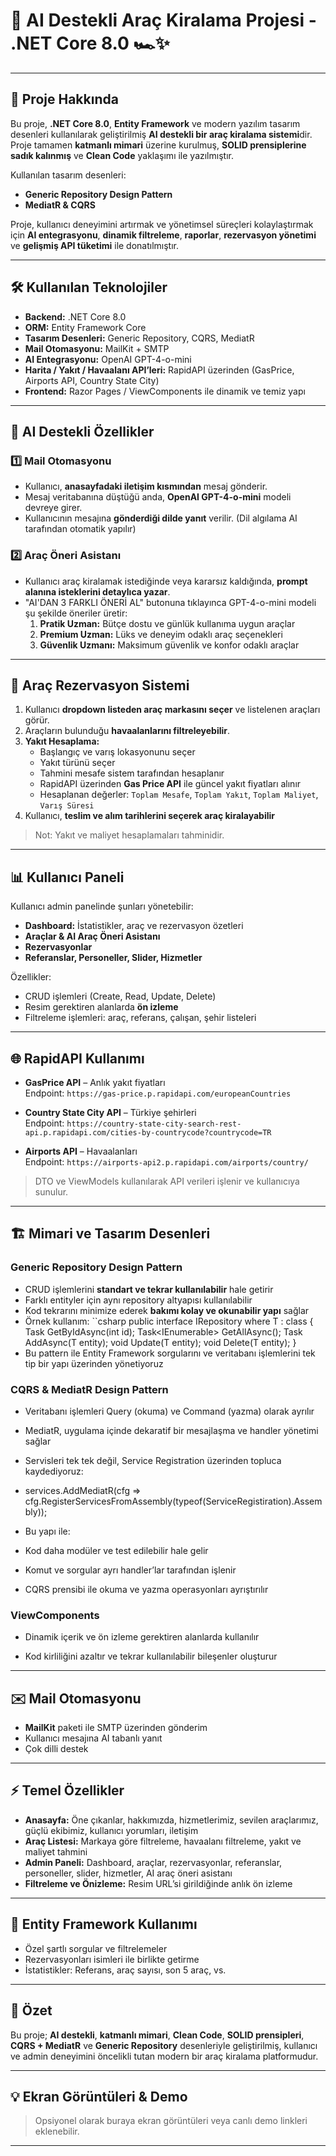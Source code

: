 # 🚗 AI Destekli Araç Kiralama Projesi - .NET Core 8.0 🏎️✨

---

## 🔹 Proje Hakkında

Bu proje, **.NET Core 8.0**, **Entity Framework** ve modern yazılım tasarım desenleri kullanılarak geliştirilmiş **AI destekli bir araç kiralama sistemi**dir.  
Proje tamamen **katmanlı mimari** üzerine kurulmuş, **SOLID prensiplerine sadık kalınmış** ve **Clean Code** yaklaşımı ile yazılmıştır.  

Kullanılan tasarım desenleri:  
- **Generic Repository Design Pattern**  
- **MediatR & CQRS**  

Proje, kullanıcı deneyimini artırmak ve yönetimsel süreçleri kolaylaştırmak için **AI entegrasyonu**, **dinamik filtreleme**, **raporlar**, **rezervasyon yönetimi** ve **gelişmiş API tüketimi** ile donatılmıştır.

---

## 🛠️ Kullanılan Teknolojiler

- **Backend:** .NET Core 8.0  
- **ORM:** Entity Framework Core  
- **Tasarım Desenleri:** Generic Repository, CQRS, MediatR  
- **Mail Otomasyonu:** MailKit + SMTP  
- **AI Entegrasyonu:** OpenAI GPT-4-o-mini  
- **Harita / Yakıt / Havaalanı API’leri:** RapidAPI üzerinden (GasPrice, Airports API, Country State City)  
- **Frontend:** Razor Pages / ViewComponents ile dinamik ve temiz yapı  

---

## 🤖 AI Destekli Özellikler

### 1️⃣ Mail Otomasyonu
- Kullanıcı, **anasayfadaki iletişim kısmından** mesaj gönderir.  
- Mesaj veritabanına düştüğü anda, **OpenAI GPT-4-o-mini** modeli devreye girer.  
- Kullanıcının mesajına **gönderdiği dilde yanıt** verilir. (Dil algılama AI tarafından otomatik yapılır)  

### 2️⃣ Araç Öneri Asistanı
- Kullanıcı araç kiralamak istediğinde veya kararsız kaldığında, **prompt alanına isteklerini detaylıca yazar**.  
- "AI'DAN 3 FARKLI ÖNERİ AL" butonuna tıklayınca GPT-4-o-mini modeli şu şekilde öneriler üretir:
  1. **Pratik Uzman:** Bütçe dostu ve günlük kullanıma uygun araçlar  
  2. **Premium Uzman:** Lüks ve deneyim odaklı araç seçenekleri  
  3. **Güvenlik Uzmanı:** Maksimum güvenlik ve konfor odaklı araçlar  

---

## 🚗 Araç Rezervasyon Sistemi

1. Kullanıcı **dropdown listeden araç markasını seçer** ve listelenen araçları görür.  
2. Araçların bulunduğu **havaalanlarını filtreleyebilir**.  
3. **Yakıt Hesaplama:**  
   - Başlangıç ve varış lokasyonunu seçer  
   - Yakıt türünü seçer  
   - Tahmini mesafe sistem tarafından hesaplanır  
   - RapidAPI üzerinden **Gas Price API** ile güncel yakıt fiyatları alınır  
   - Hesaplanan değerler: `Toplam Mesafe`, `Toplam Yakıt`, `Toplam Maliyet`, `Varış Süresi`  
4. Kullanıcı, **teslim ve alım tarihlerini seçerek araç kiralayabilir**  

> Not: Yakıt ve maliyet hesaplamaları tahminidir.  

---

## 📊 Kullanıcı Paneli

Kullanıcı admin panelinde şunları yönetebilir:  
- **Dashboard:** İstatistikler, araç ve rezervasyon özetleri  
- **Araçlar & AI Araç Öneri Asistanı**  
- **Rezervasyonlar**  
- **Referanslar, Personeller, Slider, Hizmetler**  

Özellikler:  
- CRUD işlemleri (Create, Read, Update, Delete)  
- Resim gerektiren alanlarda **ön izleme**  
- Filtreleme işlemleri: araç, referans, çalışan, şehir listeleri  

---

## 🌐 RapidAPI Kullanımı

- **GasPrice API** – Anlık yakıt fiyatları  
  Endpoint: `https://gas-price.p.rapidapi.com/europeanCountries`  

- **Country State City API** – Türkiye şehirleri  
  Endpoint: `https://country-state-city-search-rest-api.p.rapidapi.com/cities-by-countrycode?countrycode=TR`  

- **Airports API** – Havaalanları  
  Endpoint: `https://airports-api2.p.rapidapi.com/airports/country/`  

> DTO ve ViewModels kullanılarak API verileri işlenir ve kullanıcıya sunulur.  

---

## 🏗️ Mimari ve Tasarım Desenleri

### Generic Repository Design Pattern
- CRUD işlemlerini **standart ve tekrar kullanılabilir** hale getirir  
- Farklı entityler için aynı repository altyapısı kullanılabilir  
- Kod tekrarını minimize ederek **bakımı kolay ve okunabilir yapı** sağlar  
- Örnek kullanım:
``csharp
public interface IRepository<T> where T : class
{
    Task<T> GetByIdAsync(int id);
    Task<IEnumerable<T>> GetAllAsync();
    Task AddAsync(T entity);
    void Update(T entity);
    void Delete(T entity);
}
- Bu pattern ile Entity Framework sorgularını ve veritabanı işlemlerini tek tip bir yapı üzerinden yönetiyoruz

### CQRS & MediatR Design Pattern

  - Veritabanı işlemleri Query (okuma) ve Command (yazma) olarak ayrılır

- MediatR, uygulama içinde dekaratif bir mesajlaşma ve handler yönetimi sağlar

- Servisleri tek tek değil, Service Registration üzerinden topluca kaydediyoruz:

- services.AddMediatR(cfg => cfg.RegisterServicesFromAssembly(typeof(ServiceRegistiration).Assembly));


- Bu yapı ile:

- Kod daha modüler ve test edilebilir hale gelir

- Komut ve sorgular ayrı handler’lar tarafından işlenir

- CQRS prensibi ile okuma ve yazma operasyonları ayrıştırılır

### ViewComponents
- Dinamik içerik ve ön izleme gerektiren alanlarda kullanılır

- Kod kirliliğini azaltır ve tekrar kullanılabilir bileşenler oluşturur
---

## ✉️ Mail Otomasyonu

- **MailKit** paketi ile SMTP üzerinden gönderim  
- Kullanıcı mesajına AI tabanlı yanıt  
- Çok dilli destek  

---

## ⚡ Temel Özellikler

- **Anasayfa:** Öne çıkanlar, hakkımızda, hizmetlerimiz, sevilen araçlarımız, güçlü ekibimiz, kullanıcı yorumları, iletişim  
- **Araç Listesi:** Markaya göre filtreleme, havaalanı filtreleme, yakıt ve maliyet tahmini  
- **Admin Paneli:** Dashboard, araçlar, rezervasyonlar, referanslar, personeller, slider, hizmetler, AI araç öneri asistanı  
- **Filtreleme ve Önizleme:** Resim URL’si girildiğinde anlık ön izleme  

---

## 🔧 Entity Framework Kullanımı

- Özel şartlı sorgular ve filtrelemeler  
- Rezervasyonları isimleri ile birlikte getirme  
- İstatistikler: Referans, araç sayısı, son 5 araç, vs.  

---

## 📌 Özet

Bu proje; **AI destekli**, **katmanlı mimari**, **Clean Code**, **SOLID prensipleri**, **CQRS + MediatR** ve **Generic Repository** desenleriyle geliştirilmiş, kullanıcı ve admin deneyimini öncelikli tutan modern bir araç kiralama platformudur.  

---

## 💡 Ekran Görüntüleri & Demo
> Opsiyonel olarak buraya ekran görüntüleri veya canlı demo linkleri eklenebilir.  

---

